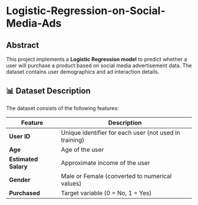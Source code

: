 # Logistic-Regression-on-Social-Media-Ads


## Abstract
This project implements a **Logistic Regression model** to predict whether a user will purchase a product based on social media advertisement data. The dataset contains user demographics and ad interaction details.

## 📊 Dataset Description
The dataset consists of the following features:

| Feature          | Description |
|-----------------|-------------|
| **User ID**     | Unique identifier for each user (not used in training) |
| **Age**         | Age of the user |
| **Estimated Salary** | Approximate income of the user |
| **Gender**      | Male or Female (converted to numerical values) |
| **Purchased**   | Target variable (0 = No, 1 = Yes) |
